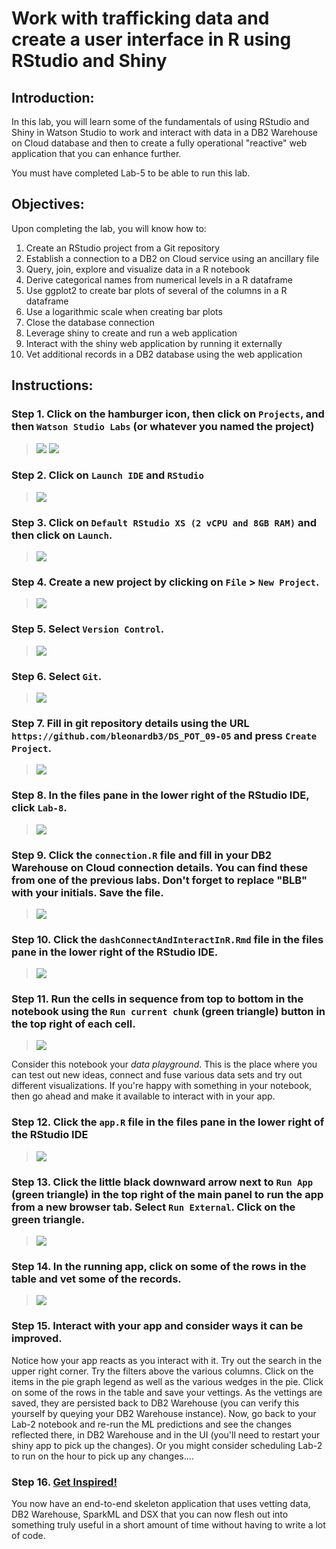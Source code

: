# Work with trafficking data and create a user interface in R using RStudio and Shiny

## Introduction:

In this lab, you will learn some of the fundamentals of using RStudio and Shiny in Watson Studio to work and interact with data in a DB2 Warehouse on Cloud database and then to create a fully operational "reactive" web application that you can enhance further.

You must have completed Lab-5 to be able to run this lab. 

## Objectives:

Upon completing the lab, you will know how to:

1. Create an RStudio project from a Git repository
1. Establish a connection to a DB2 on Cloud service using an ancillary file
1. Query, join, explore and visualize data in a R notebook
1. Derive categorical names from numerical levels in a R dataframe
1. Use ggplot2 to create bar plots of several of the columns in a R dataframe
1. Use a logarithmic scale when creating bar plots
1. Close the database connection
1. Leverage shiny to create and run a web application
1. Interact with the shiny web application by running it externally
1. Vet additional records in a DB2 database  using the web application


## Instructions:

### Step 1.  Click on the hamburger icon, then click on `Projects`, and then `Watson Studio Labs` (or whatever you named the project)

> <img src="https://github.com/bleonardb3/DS_POT_02-07/blob/master/images/Navigation%20Selection.png"/>
> <img src="https://github.com/bleonardb3/DS_POT_02-07/blob/master/Lab-2/images/ClickonWatsonStudioLabs.png"/>

### Step 2. Click on `Launch IDE` and `RStudio`

> <img src="https://github.com/bleonardb3/DS_POT_02-07/blob/master/Lab-3/images/LaunchRStudio.png"/>

### Step 3. Click on `Default RStudio XS (2 vCPU and 8GB RAM)` and then click on `Launch`.

> <img src="https://github.com/bleonardb3/DS_POT_08-30/blob/master/Lab-8/images/RStudioEnvironment.png"/>

### Step 4.  Create a new project by clicking on `File` > `New Project`.

> <img src="https://github.com/bleonardb3/DS_POT_07-24/blob/master/Lab-8/images/SelectNewProject.png"/>

### Step 5.  Select `Version Control`.
> <img src="https://github.com/bleonardb3/DS_POT_07-24/blob/master/Lab-8/images/SelectVersionControl.png"/>

### Step 6.  Select `Git`.
> <img src="https://github.com/bleonardb3/DS_POT_07-24/blob/master/Lab-8/images/SelectGit.png"/>

### Step 7.  Fill in git repository details using the URL `https://github.com/bleonardb3/DS_POT_09-05` and press `Create Project`.
> <img src="https://github.com/bleonardb3/DS_POT_09-05/blob/master/Lab-8/images/CreateProject.png"/>

### Step 8.  In the files pane in the lower right of the RStudio IDE, click `Lab-8`.
> <img src="https://github.com/bleonardb3/DS_POT_09-05/blob/master/Lab-8/images/ClickonLab8.png"/>

### Step 9.  Click the `connection.R` file and fill in your DB2 Warehouse on Cloud connection details.   You can find these from one of the previous labs.   Don't forget to replace "BLB" with your initials.   Save the file.
> <img src="https://github.com/bleonardb3/DS_POT_02-07/blob/master/Lab-3/images/RStudio-lab3-connection.png"/>

### Step 10.  Click the `dashConnectAndInteractInR.Rmd` file in the files pane in the lower right of the RStudio IDE. 
> <img src="https://github.com/bleonardb3/DS_POT_02-07/blob/master/Lab-3/images/RStudio-lab3-files.png"/>

### Step 11. Run the cells in sequence from top to bottom in the notebook using the `Run current chunk` (green triangle) button in the top right of each cell.
> <img src="https://github.com/bleonardb3/DS_POT_02-07/blob/master/Lab-3/images/RStudio-lab3-notebook.png"/>

Consider this notebook your *data playground*.  This is the place where you can test out new ideas, connect and fuse various data sets and try out different visualizations.  If you're happy with something in your notebook, then go ahead and make it available to interact with in your app.
### Step 12.  Click the `app.R` file in the files pane in the lower right of the RStudio IDE
> <img src="https://github.com/bleonardb3/DS_POT_07-24/blob/master/Lab-8/images/Clickapp.r.png"/>

### Step 13.  Click the little black downward arrow next to `Run App` (green triangle) in the top right of the main panel to run the app from a new browser tab.  Select `Run External`. Click on the green triangle.  
> <img src="https://github.com/bleonardb3/DS_POT_07-24/blob/master/Lab-8/images/ClickonRunExternal.png"/>

### Step 14.  In the running app, click on some of the rows in the table and vet some of the records.
> <img src="https://github.com/bleonardb3/DS_POT_07-24/blob/master/Lab-8/images/HumanTraffickingDisplay.png"/>

### Step 15.  Interact with your app and consider ways it can be improved.

Notice how your app reacts as you interact with it.  Try out the search in the upper right corner.  Try the filters above the various columns.  Click on the items in the pie graph legend as well as the various wedges in the pie.   Click on some of the rows in the table and save your vettings.  As the vettings are saved, they are persisted back to DB2 Warehouse (you can verify this yourself by queying your DB2 Warehouse instance).  Now, go back to your Lab-2 notebook and re-run the ML predictions and see the changes reflected there, in DB2 Warehouse and in the UI (you'll need to restart your shiny app to pick up the changes).   Or you might consider scheduling Lab-2 to run on the hour to pick up any changes....

### Step 16.  [Get Inspired!](https://shiny.rstudio.com/gallery/)

You now have an end-to-end skeleton application that uses vetting data, DB2 Warehouse, SparkML and DSX that you can now flesh out into something truly useful in a short amount of time without having to write a lot of code.






